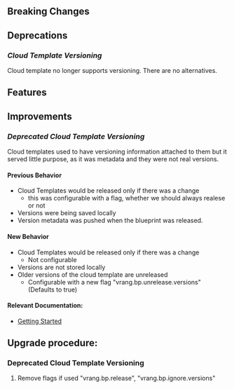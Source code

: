 [//]: # (VERSION_PLACEHOLDER DO NOT DELETE)
[//]: # (Used when working on a new release. Placed together with the Version.md)
[//]: # (Nothing here is optional. If a step must not be performed, it must be said so)
[//]: # (Do not fill the version, it will be done automatically)
[//]: # (Quick Intro to what is the focus of this release)

## Breaking Changes
[//]: # (### *Breaking Change*)
[//]: # (Describe the breaking change AND explain how to resolve it)
[//]: # (You can utilize internal links /e.g. link to the upgrade procedure, link to the improvement|deprecation that introduced this/)



## Deprecations

### *Cloud Template Versioning*

Cloud template no longer supports versioning. There are no alternatives.


[//]: # (Features -> New Functionality)
## Features
[//]: # (### *Feature Name*)
[//]: # (Describe the feature)
[//]: # (Optional But higlhy recommended Specify *NONE* if missing)
[//]: # (#### Relevant Documentation:)



[//]: # (Improvements -> Bugfixes/hotfixes or general improvements)
## Improvements


### *Deprecated Cloud Template Versioning* 
Cloud templates used to have versioning information attached to them but it served little purpose, as it was metadata and they were not real versions.

#### Previous Behavior
- Cloud Templates would be released only if there was a change
	- this was configurable with a flag, whether we should always realese or not
- Versions were being saved locally
- Version metadata was pushed when the blueprint was released.

#### New Behavior
- Cloud Templates would be released only if there was a change
	- Not configurable
- Versions are not stored locally
- Older versions of the cloud template are unreleased
	- Configurable with a new flag "vrang.bp.unrelease.versions" (Defaults to true)

#### Relevant Documentation:

- [Getting Started](./Components/Archetypes/vRA%208.x/General/Getting%20Started.md)


## Upgrade procedure:

### Deprecated Cloud Template Versioning

1. Remove flags if used "vrang.bp.release", "vrang.bp.ignore.versions"

[//]: # (## Changelog:)
[//]: # (Pull request links)
